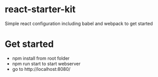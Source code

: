 # react-starter-kit
Simple react configuration including babel and webpack to get started

# Get started
- npm install from root folder
- npm run start to start webserver
- go to http://localhost:8080/